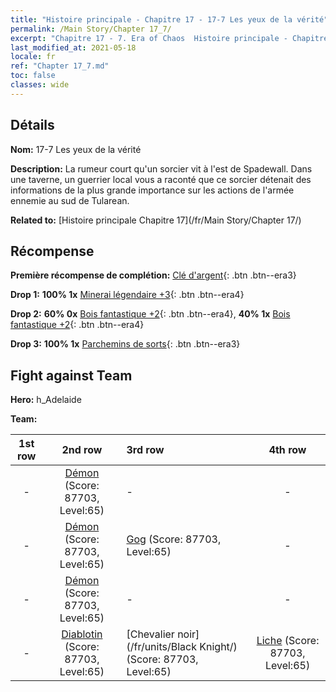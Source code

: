 ```yaml
---
title: "Histoire principale - Chapitre 17 - 17-7 Les yeux de la vérité"
permalink: /Main Story/Chapter 17_7/
excerpt: "Chapitre 17 - 7. Era of Chaos  Histoire principale - Chapitre 17_7. 17-7 Les yeux de la vérité"
last_modified_at: 2021-05-18
locale: fr
ref: "Chapter 17_7.md"
toc: false
classes: wide
---
```


## Détails

 **Nom:** 17-7 Les yeux de la vérité

 **Description:** La rumeur court qu'un sorcier vit à l'est de Spadewall. Dans une taverne, un guerrier local vous a raconté que ce sorcier détenait des informations de la plus grande importance sur les actions de l'armée ennemie au sud de Tularean.

 **Related to:** [Histoire principale Chapitre 17](/fr/Main Story/Chapter 17/)

## Récompense

 **Première récompense de complétion:** [Clé d'argent](/ItemsFR/con_693/){: .btn .btn--era3}

 **Drop 1:** **100% 1x** [Minerai légendaire +3](/ItemsFR/mat_54/){: .btn .btn--era4}

 **Drop 2:** **60% 0x** [Bois fantastique +2](/ItemsFR/mat_48/){: .btn .btn--era4}, **40% 1x** [Bois fantastique +2](/ItemsFR/mat_48/){: .btn .btn--era4}

 **Drop 3:** **100% 1x** [Parchemins de sorts](/ItemsFR/con_694/){: .btn .btn--era3}


## Fight against Team
 **Hero:** h_Adelaide

 **Team:**


  | 1st row | 2nd row | 3rd row | 4th row |
  |:----:|:----:|:----|:----:|
  | - | [Démon](/fr/units/Demon/) (Score: 87703, Level:65)  | - | - |
  | - | [Démon](/fr/units/Demon/) (Score: 87703, Level:65)  | [Gog](/fr/units/Gog/) (Score: 87703, Level:65)  | - |
  | - | [Démon](/fr/units/Demon/) (Score: 87703, Level:65)  | - | - |
  | - | [Diablotin](/fr/units/Imp/) (Score: 87703, Level:65)  | [Chevalier noir](/fr/units/Black Knight/) (Score: 87703, Level:65)  | [Liche](/fr/units/Lich/) (Score: 87703, Level:65)  |


